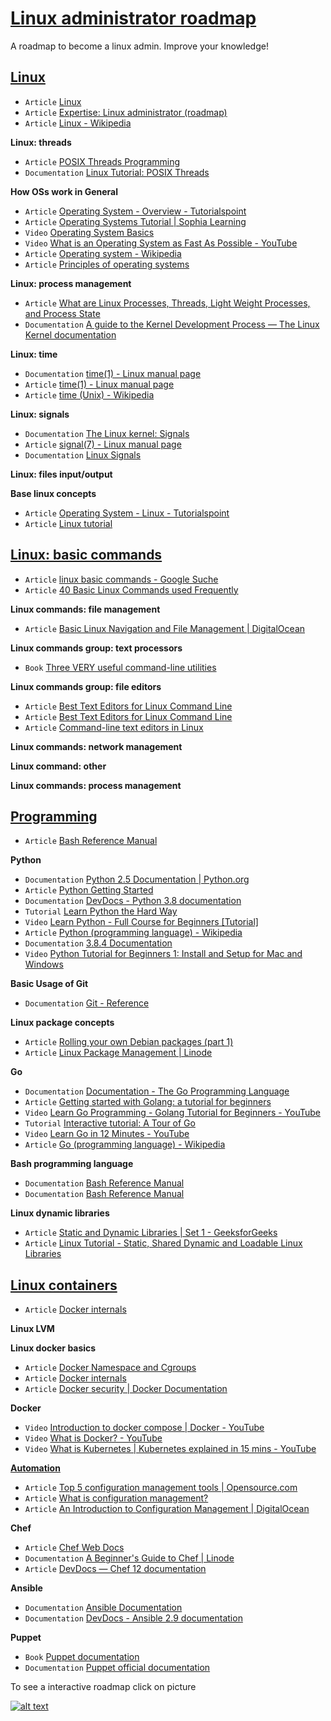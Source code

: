 # [Linux administrator roadmap](https://infinite.education/view/linux_administrator)
A roadmap to become a linux admin. Improve your knowledge!

## **[Linux](https://infinite.education/view/linux)**
* `Article` [Linux](https://en.wikipedia.org/wiki/Linux)
* `Article` [Expertise: Linux administrator (roadmap)](https://infinite.education/expertise/linux_administrator)
* `Article` [Linux - Wikipedia](https://en.wikipedia.org/wiki/Linux)

**Linux: threads**
* `Article` [POSIX Threads Programming](https://computing.llnl.gov/tutorials/pthreads/)
* `Documentation` [Linux Tutorial: POSIX Threads](https://www.cs.cmu.edu/afs/cs/academic/class/15492-f07/www/pthreads.html)

**How OSs work in General**
* `Article` [Operating System - Overview - Tutorialspoint](https://www.tutorialspoint.com/operating_system/os_overview.htm)
* `Article` [Operating Systems Tutorial | Sophia Learning](https://www.sophia.org/tutorials/operating-systems)
* `Video` [Operating System Basics](https://www.youtube.com/watch?v=9GDX-IyZ_C8&t=346s)
* `Video` [What is an Operating System as Fast As Possible - YouTube](https://www.youtube.com/watch?v=pVzRTmdd9j0)
* `Article` [Operating system - Wikipedia](https://en.wikipedia.org/wiki/Operating_system)
* `Article` [Principles of operating systems](http://www.toves.org/books/os/index.html)

**Linux: process management**
* `Article` [What are Linux Processes, Threads, Light Weight Processes, and Process State](https://www.thegeekstuff.com/2013/11/linux-process-and-threads/)
* `Documentation` [A guide to the Kernel Development Process &mdash; The Linux Kernel  documentation](https://www.kernel.org/doc/html/latest/process/development-process.html)

**Linux: time**
* `Documentation` [time(1) - Linux manual page](https://man7.org/linux/man-pages/man1/time.1.html)
* `Article` [time(1) - Linux manual page](https://man7.org/linux/man-pages/man1/time.1.html)
* `Article` [time (Unix) - Wikipedia](https://en.wikipedia.org/wiki/Time_(Unix))

**Linux: signals**
* `Documentation` [The Linux kernel: Signals](https://www.win.tue.nl/~aeb/linux/lk/lk-5.html)
* `Article` [signal(7) - Linux manual page](https://man7.org/linux/man-pages/man7/signal.7.html)
* `Documentation` [Linux Signals](https://linux.die.net/Bash-Beginners-Guide/sect_12_01.html)

**Linux: files input/output**

**Base linux concepts**
* `Article` [Operating System - Linux - Tutorialspoint](https://www.tutorialspoint.com/operating_system/os_linux.htm)
* `Article` [Linux tutorial](https://www.tldp.org/LDP/gs/node5.html)

## **[Linux: basic commands](https://infinite.education/view/linux_basic_commands)**
* `Article` [linux basic commands - Google Suche](https://www.google.com/search?q=linux+basic+commands)
* `Article` [40 Basic Linux Commands used Frequently](https://linoxide.com/linux-command/essential-linux-basic-commands/)

**Linux commands: file management**
* `Article` [Basic Linux Navigation and File Management | DigitalOcean](https://www.digitalocean.com/community/tutorials/basic-linux-navigation-and-file-management)

**Linux commands group: text processors**
* `Book` [Three VERY useful command-line utilities](https://www-users.york.ac.uk/~mijp1/teaching/2nd_year_Comp_Lab/guides/grep_awk_sed.pdf)

**Linux commands group: file editors**
* `Article` [Best Text Editors for Linux Command Line](https://itsfoss.com/command-line-text-editors-linux/)
* `Article` [Best Text Editors for Linux Command Line](https://itsfoss.com/command-line-text-editors-linux/)
* `Article` [Command-line text editors in Linux](https://support.rackspace.com/how-to/command-line-text-editors-in-linux/)

**Linux commands: network management**

**Linux command: other**

**Linux commands: process management**

## **[Programming](https://infinite.education/view/programming)**
* `Article` [Bash Reference Manual](https://www.gnu.org/software/bash/manual/bash.html)

**Python**
* `Documentation` [Python 2.5 Documentation | Python.org](https://www.python.org/doc/2.5/)
* `Article` [Python Getting Started](https://www.w3schools.com/python/python_getstarted.asp)
* `Documentation` [DevDocs - Python 3.8 documentation](https://devdocs.io/python~3.8/)
* `Tutorial` [Learn Python the Hard Way](https://learnpythonthehardway.org/)
* `Video` [Learn Python - Full Course for Beginners [Tutorial]](https://www.youtube.com/watch?v=rfscVS0vtbw)
* `Article` [Python (programming language) - Wikipedia](https://en.wikipedia.org/wiki/Python_(programming_language))
* `Documentation` [3.8.4 Documentation](https://docs.python.org/3/)
* `Video` [Python Tutorial for Beginners 1: Install and Setup for Mac and Windows](https://www.youtube.com/watch?v=YYXdXT2l-Gg&list=PL-osiE80TeTt2d9bfVyTiXJA-UTHn6WwU)

**Basic Usage of Git**
* `Documentation` [Git - Reference](https://git-scm.com/docs)

**Linux package concepts**
* `Article` [Rolling your own Debian packages (part 1)](https://debian-administration.org/article/336/Rolling_your_own_Debian_packages_part_1)
* `Article` [Linux Package Management | Linode](https://www.linode.com/docs/tools-reference/linux-package-management/)

**Go**
* `Documentation` [Documentation - The Go Programming Language](https://golang.org/doc/)
* `Article` [Getting started with Golang: a tutorial for beginners](https://www.educative.io/blog/golang-tutorial)
* `Video` [Learn Go Programming - Golang Tutorial for Beginners - YouTube](https://www.youtube.com/watch?v=YS4e4q9oBaU)
* `Tutorial` [Interactive tutorial: A Tour of Go](https://tour.golang.org/welcome/1)
* `Video` [Learn Go in 12 Minutes - YouTube](https://www.youtube.com/watch?v=C8LgvuEBraI)
* `Article` [Go (programming language) - Wikipedia](https://en.wikipedia.org/wiki/Go_(programming_language))

**Bash programming language**
* `Documentation` [Bash Reference Manual](https://www.gnu.org/savannah-checkouts/gnu/bash/manual/bash.html)
* `Documentation` [Bash Reference Manual](https://tiswww.case.edu/php/chet/bash/bashref.html)

**Linux dynamic libraries**
* `Article` [Static and Dynamic Libraries | Set 1 - GeeksforGeeks](https://www.geeksforgeeks.org/static-vs-dynamic-libraries/?fbclid=IwAR15Y81Df8V99xDx-UGRirIlL_SjyCxoWT3tkcK3wIvtTkCU1pTiC3yXGaY)
* `Article` [Linux Tutorial - Static, Shared Dynamic and Loadable Linux Libraries](http://www.yolinux.com/TUTORIALS/LibraryArchives-StaticAndDynamic.html)

## **[Linux containers](https://infinite.education/view/linux_containers)**
* `Article` [Docker internals](https://medium.com/@BeNitinAgarwal/understanding-the-docker-internals-7ccb052ce9fe)

**Linux LVM**

**Linux docker basics**
* `Article` [Docker Namespace and Cgroups](https://medium.com/@kasunmaduraeng/docker-namespace-and-cgroups-dece27c209c7)
* `Article` [Docker internals](https://medium.com/@BeNitinAgarwal/understanding-the-docker-internals-7ccb052ce9fe)
* `Article` [Docker security | Docker Documentation](https://docs.docker.com/engine/security/security/)

**Docker**
* `Video` [Introduction to docker compose | Docker - YouTube](https://www.youtube.com/watch?v=vQmk9moF8vw)
* `Video` [What is Docker? - YouTube](https://www.youtube.com/watch?v=u-YWtdbpEhQ)
* `Video` [What is Kubernetes | Kubernetes explained in 15 mins - YouTube](https://www.youtube.com/watch?v=VnvRFRk_51k)

**[Automation](https://infinite.education/view/automation)**
* `Article` [Top 5 configuration management tools | Opensource.com](https://opensource.com/article/18/12/configuration-management-tools)
* `Article` [What is configuration management?](https://www.redhat.com/en/topics/automation/what-is-configuration-management)
* `Article` [An Introduction to Configuration Management | DigitalOcean](https://www.digitalocean.com/community/tutorials/an-introduction-to-configuration-management)

**Chef**
* `Article` [Chef Web Docs](https://docs.chef.io/)
* `Documentation` [A Beginner's Guide to Chef | Linode](https://www.linode.com/docs/applications/configuration-management/beginners-guide-chef/)
* `Article` [DevDocs &mdash; Chef 12 documentation](https://devdocs.io/chef~12/)

**Ansible**
* `Documentation` [Ansible Documentation](https://docs.ansible.com/)
* `Documentation` [DevDocs - Ansible 2.9 documentation](https://devdocs.io/ansible/)

**Puppet**
* `Book` [Puppet documentation](http://pub.agrarix.net/OpenSource/Puppet/puppetmanual.pdf)
* `Documentation` [Puppet official documentation](https://puppet.com/docs/)

To see a interactive roadmap click on picture

[![alt text](https://raw.githubusercontent.com/infinite-education/linux-admin-roadmap/main/Linux-administrator.png)](https://infinite.education/expertise/linux_administrator)


